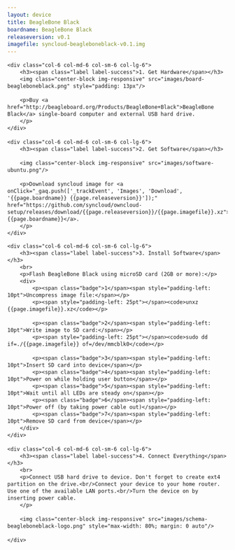 ```yaml
---
layout: device
title: BeagleBone Black
boardname: BeagleBone Black
releaseversion: v0.1
imagefile: syncloud-beagleboneblack-v0.1.img
---
```


<div class="row">

    <div class="col-6 col-md-6 col-sm-6 col-lg-6">
        <h3><span class="label label-success">1. Get Hardware</span></h3>
        <img class="center-block img-responsive" src="images/board-beagleboneblack.png" style="padding: 13px"/>

        <p>Buy <a href="http://beagleboard.org/Products/BeagleBone+Black">BeagleBone Black</a> single-board computer and external USB hard drive.
        </p>
    </div>

    <div class="col-6 col-md-6 col-sm-6 col-lg-6">
        <h3><span class="label label-success">2. Get Software</span></h3>

        <img class="center-block img-responsive" src="images/software-ubuntu.png"/>

        <p>Download syncloud image for <a onClick="_gaq.push(['_trackEvent', 'Images', 'Download', '{{page.boardname}} {{page.releaseversion}}']);" href="https://github.com/syncloud/owncloud-setup/releases/download/{{page.releaseversion}}/{{page.imagefile}}.xz">{{page.boardname}}</a>.
        </p>
    </div>

</div>

<div class="row">

    <div class="col-6 col-md-6 col-sm-6 col-lg-6">
        <h3><span class="label label-success">3. Install Software</span></h3>
        <br>
        <p>Flash BeagleBone Black using microSD card (2GB or more):</p>
        <div>
            <p><span class="badge">1</span><span style="padding-left: 10pt">Uncompress image file:</span></p>
            <p><span style="padding-left: 25pt"></span><code>unxz {{page.imagefile}}.xz</code></p>

            <p><span class="badge">2</span><span style="padding-left: 10pt">Write image to SD card:</span></p>
            <p><span style="padding-left: 25pt"></span><code>sudo dd if=./{{page.imagefile}} of=/dev/mmcblk0</code></p>

            <p><span class="badge">3</span><span style="padding-left: 10pt">Insert SD card into device</span></p>
            <p><span class="badge">4</span><span style="padding-left: 10pt">Power on while holding user button</span></p>
            <p><span class="badge">5</span><span style="padding-left: 10pt">Wait until all LEDs are steady on</span></p>
            <p><span class="badge">6</span><span style="padding-left: 10pt">Power off (by taking power cable out)</span></p>
            <p><span class="badge">7</span><span style="padding-left: 10pt">Remove SD card from device</span></p>
        </div>
    </div>

    <div class="col-6 col-md-6 col-sm-6 col-lg-6">
        <h3><span class="label label-success">4. Connect Everything</span></h3>
        <br>
        <p>Connect USB hard drive to device. Don't forget to create ext4 partition on the drive.<br/>Connect your device to your home router. Use one of the available LAN ports.<br/>Turn the device on by inserting power cable.
        </p>

        <img class="center-block img-responsive" src="images/schema-beagleboneblack-logo.png" style="max-width: 80%; margin: 0 auto"/>

    </div>

</div>
